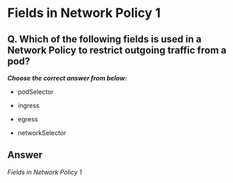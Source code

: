 # Fields in Network Policy 1

## Q. Which of the following fields is used in a Network Policy to restrict outgoing traffic from a pod?

***Choose the correct answer from below:***

  - podSelector

  - ingress

  - egress

  - networkSelector

## Answer
*Fields in Network Policy 1*
